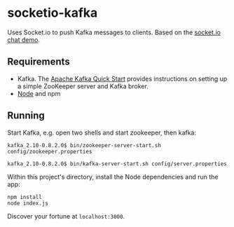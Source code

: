 # socketio-kafka
Uses Socket.io to push Kafka messages to clients. Based on the [socket.io chat demo](http://socket.io/get-started/chat/).

## Requirements
- Kafka. The [Apache Kafka Quick Start](http://socket.io/get-started/chat/) provides instructions on setting up a simple ZooKeeper server and Kafka broker.
- [Node](http://nodejs.org) and npm

## Running
Start Kafka, e.g. open two shells and start zookeeper, then kafka:
```
kafka_2.10-0.8.2.0$ bin/zookeeper-server-start.sh config/zookeeper.properties
```

```
kafka_2.10-0.8.2.0$ bin/kafka-server-start.sh config/server.properties
```

Within this project's directory, install the Node dependencies and run the app:
```
npm install
node index.js
```
Discover your fortune at `localhost:3000`.